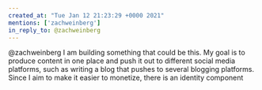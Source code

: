 ```yaml
---
created_at: "Tue Jan 12 21:23:29 +0000 2021"
mentions: ['zachweinberg']
in_reply_to: @zachweinberg
---
```


@zachweinberg I am building something that could be this. My goal is to produce content in one place and push it out to different social media platforms, such as writing a blog that pushes to several blogging platforms. Since I aim to make it easier to monetize, there is an identity component